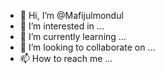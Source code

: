 - 👋 Hi, I’m @Mafijulmondul
- 👀 I’m interested in ...
- 🌱 I’m currently learning ...
- 💞️ I’m looking to collaborate on ...
- 📫 How to reach me ...

<!---
Mafijulmondul/Mafijulmondul is a ✨ special ✨ repository because its `README.md` (this file) appears on your GitHub profile.
You can click the Preview link to take a look at your changes.
--->
